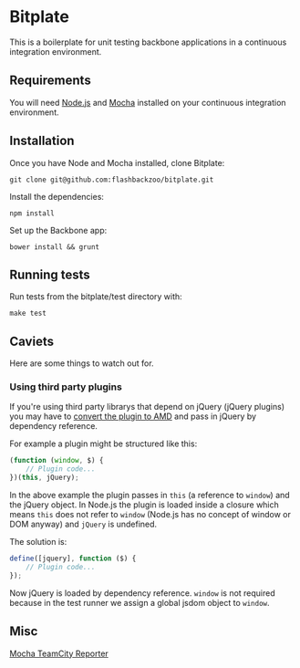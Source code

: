 # Bitplate

This is a boilerplate for unit testing backbone applications in a continuous integration environment.

## Requirements

You will need [Node.js](http://nodejs.org/) and [Mocha](http://visionmedia.github.io/mocha/) installed on your continuous integration environment.

## Installation

Once you have Node and Mocha installed, clone Bitplate:

```
git clone git@github.com:flashbackzoo/bitplate.git
```

Install the dependencies:
```
npm install
```

Set up the Backbone app:
```
bower install && grunt
```

## Running tests

Run tests from the bitplate/test directory with:
```
make test
```

## Caviets

Here are some things to watch out for.

### Using third party plugins

If you're using third party librarys that depend on jQuery (jQuery plugins) you may have to [convert the plugin to AMD](http://stackoverflow.com/questions/10918063/how-to-make-a-jquery-plugin-loadable-with-requirejs) and pass in jQuery by dependency reference.

For example a plugin might be structured like this:

```javascript
(function (window, $) {
	// Plugin code...
})(this, jQuery);
```

In the above example the plugin passes in `this` (a reference to `window`) and the jQuery object. In Node.js the plugin is loaded inside a closure which means `this` does not refer to `window` (Node.js has no concept of window or DOM anyway) and `jQuery` is undefined.

The solution is:

```javascript
define([jquery], function ($) {
	// Plugin code...
});
```

Now jQuery is loaded by dependency reference. `window` is not required because in the test runner we assign a global jsdom object to `window`.

## Misc

[Mocha TeamCity Reporter](https://github.com/travisjeffery/mocha-teamcity-reporter)